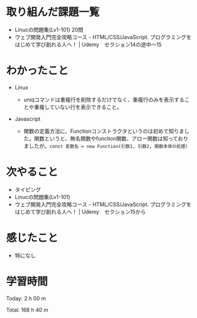 # 取り組んだ課題一覧
- Linucの問題集(Lv1-101) 20問
- ウェブ開発入門完全攻略コース - HTML/CSS/JavaScript. プログラミングをはじめて学び創れる人へ！ | Udemy　セクション14の途中〜15

# わかったこと

- Linux
  - uniqコマンドは重複行を削除するだけでなく、重複行のみを表示することや重複していない行を表示できること。

- Javascript
  - 関数の定義方法に、Functionコンストラクタというのは初めて知りました。関数というと、無名関数やfunction関数、アロー関数は知っておりましたが。`const 変数名 = new Function(引数1, 引数2, 関数本体の処理)`  

# 次やること
- タイピング
- Linucの問題集(Lv1-101)
- ウェブ開発入門完全攻略コース - HTML/CSS/JavaScript. プログラミングをはじめて学び創れる人へ！ | Udemy　セクション15から

# 感じたこと
- 特になし

# 学習時間
Today: 2 h 00 m

Total: 168 h 40 m


